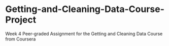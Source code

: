 # Getting-and-Cleaning-Data-Course-Project
Week 4 Peer-graded Assignment for the Getting and Cleaning Data Course from Coursera
